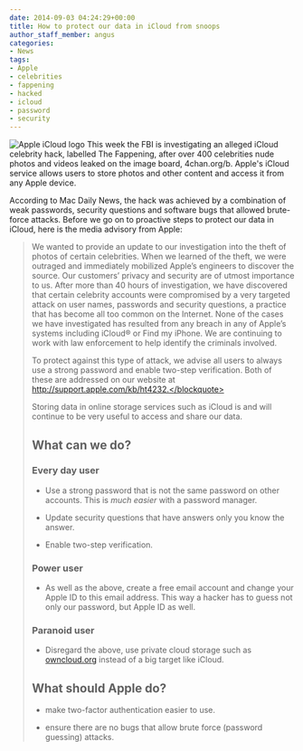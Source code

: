 ```yaml
---
date: 2014-09-03 04:24:29+00:00
title: How to protect our data in iCloud from snoops
author_staff_member: angus
categories:
- News
tags:
- Apple
- celebrities
- fappening
- hacked
- icloud
- password
- security
---
```


![Apple iCloud logo](/assets/images/apple-icloud-logo.jpg)
This week the FBI is investigating an alleged iCloud celebrity hack, labelled The Fappening, after over 400 celebrities nude photos and videos leaked on the image board, 4chan.org/b. Apple's iCloud service allows users to store photos and other content and access it from any Apple device. 

According to Mac Daily News, the hack was achieved by a combination of weak passwords, security questions and software bugs that allowed brute-force attacks. Before we go on to proactive steps to protect our data in iCloud, here is the media advisory from Apple:


<blockquote>We wanted to provide an update to our investigation into the theft of photos of certain celebrities. When we learned of the theft, we were outraged and immediately mobilized Apple’s engineers to discover the source. Our customers’ privacy and security are of utmost importance to us. After more than 40 hours of investigation, we have discovered that certain celebrity accounts were compromised by a very targeted attack on user names, passwords and security questions, a practice that has become all too common on the Internet. None of the cases we have investigated has resulted from any breach in any of Apple’s systems including iCloud® or Find my iPhone. We are continuing to work with law enforcement to help identify the criminals involved.

To protect against this type of attack, we advise all users to always use a strong password and enable two-step verification. Both of these are addressed on our website at http://support.apple.com/kb/ht4232.</blockquote>


Storing data in online storage services such as iCloud is and will continue to be very useful to access and share our data.


## What can we do?

### Every day user


  * Use a strong password that is not the same password on other accounts. This is _much easier_ with a password manager.

	
  * Update security questions that have answers only you know the answer.

	
  * Enable two-step verification.




### Power user





	
  * As well as the above, create a free email account and change your Apple ID to this email address. This way a hacker has to guess not only our password, but Apple ID as well.




### Paranoid user





	
  * Disregard the above, use private cloud storage such as [owncloud.org](https://owncloud.org/) instead of a big target like iCloud.




## What should Apple do?





	
  * make two-factor authentication easier to use.

	
  * ensure there are no bugs that allow brute force (password guessing) attacks.



